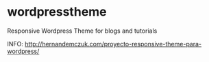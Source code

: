 # wordpresstheme
Responsive Wordpress Theme for blogs and tutorials

INFO: http://hernandemczuk.com/proyecto-responsive-theme-para-wordpress/
